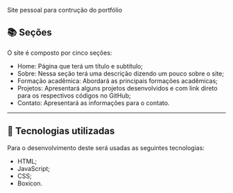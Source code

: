 Site pessoal para contrução do portfólio

## 📚 Seções

O site é composto por cinco seções:

- Home: Página que terá um título e subtítulo;
- Sobre: Nessa seção terá uma descrição dizendo um pouco sobre o site;
- Formação acadêmica: Abordará as principais formações acadêmicas;
- Projetos: Apresentará alguns projetos desenvolvidos e com link direto para os respectivos códigos no GitHub;
- Contato: Apresentará as informações para o contato.

---

## 💼 Tecnologias utilizadas

Para o desenvolvimento deste será usadas as seguintes tecnologias:

- HTML;
- JavaScript;
- CSS;
- Boxicon.

